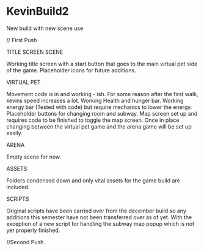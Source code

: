 # KevinBuild2
New build with new scene use

// First Push

TITLE SCREEN SCENE

Working title screen with a start button that goes to the main virtual pet side of the game. Placeholder icons for future additions.

VIRTUAL PET

Movement code is in and working - ish. For some reason after the first walk, kevins speed increases a lot. 
Working Health and hunger bar. Working energy bar (Tested with code) but require mechanics to lower the energy. 
Placeholder buttons for changing room and subway. 
Map screen set up and requires code to be finished to toggle the map screen. Once in place changing between the virtual pet game and the arena game will be set up easily.

ARENA

 Empty scene for now.

ASSETS

 Folders condensed down and only vital assets for the game build are included.

SCRIPTS

 Original scripts have been carried over from the december build so any additions this semester have not been transferred over as of yet.
 With the exception of a new script for handling the subway map popup which is not yet properly finished.

//Second Push
